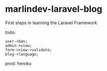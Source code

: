 # marlindev-laravel-blog
First steps in learning the Laravel Framework

todo:

    user->ban;
    admin->view;
    form->view->validate;
    blog->language;
 
prod:
    heroku
